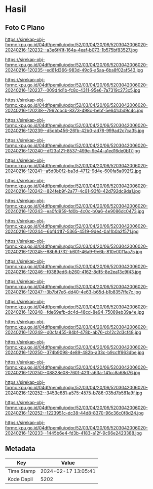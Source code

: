 # Hasil

## Foto C Plano

https://sirekap-obj-formc.kpu.go.id/04df/pemilu/pdpr/52/03/04/20/06/5203042006020-20240216-120232--a3e6f41f-164a-4eaf-b073-1b575bf83527.jpg

https://sirekap-obj-formc.kpu.go.id/04df/pemilu/pdpr/52/03/04/20/06/5203042006020-20240216-120235--ed61d366-983d-49c6-a5aa-6ba8f02af543.jpg

https://sirekap-obj-formc.kpu.go.id/04df/pemilu/pdpr/52/03/04/20/06/5203042006020-20240216-120237--009d4d1b-fc8c-4311-95e6-7a7319c273c5.jpg

https://sirekap-obj-formc.kpu.go.id/04df/pemilu/pdpr/52/03/04/20/06/5203042006020-20240216-120238--7962cbcb-8373-498c-bebf-5e641cbd9c4c.jpg

https://sirekap-obj-formc.kpu.go.id/04df/pemilu/pdpr/52/03/04/20/06/5203042006020-20240216-120239--d5dbb456-26fb-42b0-ad76-999ad2c7ca35.jpg

https://sirekap-obj-formc.kpu.go.id/04df/pemilu/pdpr/52/03/04/20/06/5203042006020-20240216-120240--df23a121-8537-499e-9e44-a1ed16de0b17.jpg

https://sirekap-obj-formc.kpu.go.id/04df/pemilu/pdpr/52/03/04/20/06/5203042006020-20240216-120241--a5d0b0f2-ba3d-4712-9d4e-600fa5a092f2.jpg

https://sirekap-obj-formc.kpu.go.id/04df/pemilu/pdpr/52/03/04/20/06/5203042006020-20240216-120242--824feb9f-2a77-4c61-93f8-42d792dc9da1.jpg

https://sirekap-obj-formc.kpu.go.id/04df/pemilu/pdpr/52/03/04/20/06/5203042006020-20240216-120243--ea0fd959-fd0b-4c0c-b0a6-4e9086dc0473.jpg

https://sirekap-obj-formc.kpu.go.id/04df/pemilu/pdpr/52/03/04/20/06/5203042006020-20240216-120244--6bf441f7-5365-4519-9de4-0a11b0a2f571.jpg

https://sirekap-obj-formc.kpu.go.id/04df/pemilu/pdpr/52/03/04/20/06/5203042006020-20240216-120245--68b6d732-b601-46a9-9e6b-810e00f1aa75.jpg

https://sirekap-obj-formc.kpu.go.id/04df/pemilu/pdpr/52/03/04/20/06/5203042006020-20240216-120246--f0389ed6-b260-4162-8df5-8e2ea13c9f43.jpg

https://sirekap-obj-formc.kpu.go.id/04df/pemilu/pdpr/52/03/04/20/06/5203042006020-20240216-120247--3b7bf7e6-dd40-4e63-b65d-b1b8357ffe7c.jpg

https://sirekap-obj-formc.kpu.go.id/04df/pemilu/pdpr/52/03/04/20/06/5203042006020-20240216-120248--fde69efb-dc4d-48cd-8e94-75089eb39a4e.jpg

https://sirekap-obj-formc.kpu.go.id/04df/pemilu/pdpr/52/03/04/20/06/5203042006020-20240216-120249--d0cfa455-84bf-478b-ab76-cb12c2d3cf48.jpg

https://sirekap-obj-formc.kpu.go.id/04df/pemilu/pdpr/52/03/04/20/06/5203042006020-20240216-120250--374b9098-4e89-482b-a33c-b9cc1f663dbe.jpg

https://sirekap-obj-formc.kpu.go.id/04df/pemilu/pdpr/52/03/04/20/06/5203042006020-20240216-120250--08828e08-760f-42ff-a63a-141cc8a68d76.jpg

https://sirekap-obj-formc.kpu.go.id/04df/pemilu/pdpr/52/03/04/20/06/5203042006020-20240216-120252--3453c681-a575-4575-b786-035d7b581a9f.jpg

https://sirekap-obj-formc.kpu.go.id/04df/pemilu/pdpr/52/03/04/20/06/5203042006020-20240216-120252--1223951c-dc38-44d8-8370-96c36c0f8d24.jpg

https://sirekap-obj-formc.kpu.go.id/04df/pemilu/pdpr/52/03/04/20/06/5203042006020-20240216-120233--1445b6e4-fd3b-4183-a12f-9c96e2423388.jpg


## Metadata

| Key        | Value               |
| ---------- | ------------------- |
| Time Stamp | 2024-02-17 13:05:41 |
| Kode Dapil | 5202                |



